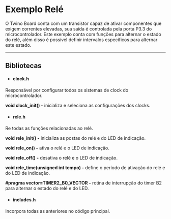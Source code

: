 # Exemplo Relé

O Twino Board conta com um transistor capaz de ativar componentes que exigem correntes elevadas, sua saída é controlada pela porta P3.3 do microcontrolador. Este exemplo conta com funções para alternar o estado do relé, além disso é possível definir intervalos específicos para alternar este estado.

***

## Bibliotecas
- #### clock.h
Responsável por configurar todos os sistemas de clock do microcontrolador.

**void clock_init() -** inicializa e seleciona as configurações dos clocks.

- #### rele.h
Re todas as funções relacionadas ao relé.

**void rele_init() -** inicializa as postas do relé e do LED de indicação.

**void rele_on() -** ativa o relé e o LED de indicação.
 
**void rele_off() -** desativa o relé e o LED de indicação.

**void rele_time(unsigned int tempo) -** define o período de ativação do relé e do LED de indicação.

**#pragma vector=TIMER2_B0_VECTOR -** rotina de interrupção do timer B2 para alternar o estado do relé e do LED.

- #### includes.h
Incorpora todas as anteriores no código principal.